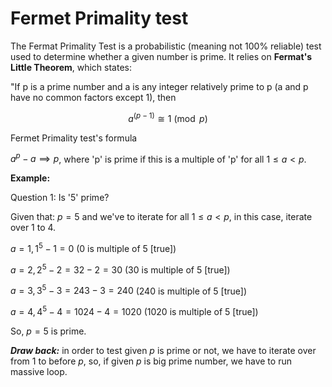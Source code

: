 # Fermet Primality test

The Fermat Primality Test is a probabilistic (meaning not 100% reliable) test used to determine whether a given number is prime. It relies on **Fermat's Little Theorem**, which states:

"If p is a prime number and a is any integer relatively prime to p (a and p have no common factors except 1), then 

$$
a^{(p-1)} \cong 1 \pmod{p}
$$

Fermet Primality test's formula

$a^p-a \implies p$, where 'p' is prime if this is a multiple of 'p' for all $1 \leq a \lt p$.

**Example:**

Question 1: Is '5' prime?

Given that: $p = 5$ and we've to iterate for all $1 \leq a \lt p$, in this case, iterate over 1 to 4.

$a=1, 1^5 - 1 = 0$ (0 is multiple of 5 [true])

$a=2, 2^5 - 2 = 32 - 2 =30$ (30 is multiple of 5 [true])

$a=3, 3^5 - 3 = 243 - 3 = 240$ (240 is multiple of 5 [true])

$a=4, 4^5 - 4 = 1024 - 4 = 1020$ (1020 is multiple of 5 [true])

So, $p=5$ is prime.

***Draw back:*** in order to test given $p$ is prime or not, we have to iterate over from 1 to before $p$, so, if given $p$ is big prime number, we have to run massive loop.

